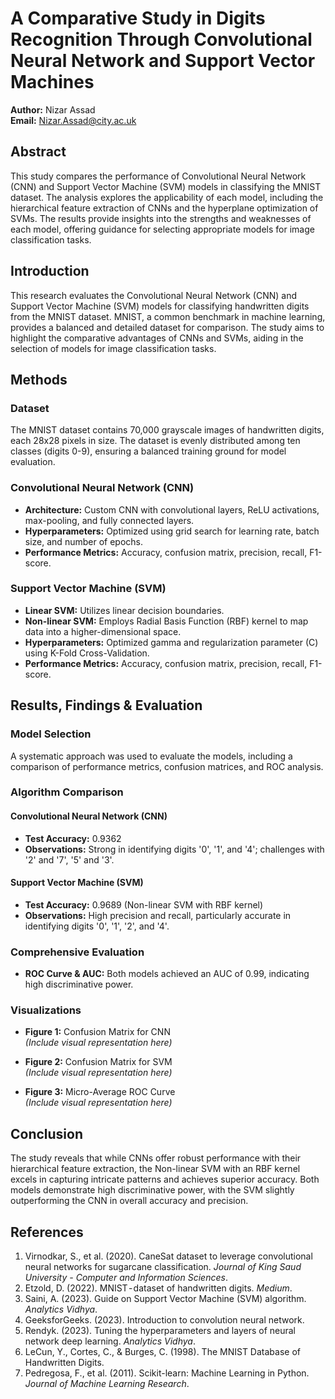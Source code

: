 # A Comparative Study in Digits Recognition Through Convolutional Neural Network and Support Vector Machines

**Author:** Nizar Assad  
**Email:** Nizar.Assad@city.ac.uk

## Abstract

This study compares the performance of Convolutional Neural Network (CNN) and Support Vector Machine (SVM) models in classifying the MNIST dataset. The analysis explores the applicability of each model, including the hierarchical feature extraction of CNNs and the hyperplane optimization of SVMs. The results provide insights into the strengths and weaknesses of each model, offering guidance for selecting appropriate models for image classification tasks.

## Introduction

This research evaluates the Convolutional Neural Network (CNN) and Support Vector Machine (SVM) models for classifying handwritten digits from the MNIST dataset. MNIST, a common benchmark in machine learning, provides a balanced and detailed dataset for comparison. The study aims to highlight the comparative advantages of CNNs and SVMs, aiding in the selection of models for image classification tasks.

## Methods

### Dataset

The MNIST dataset contains 70,000 grayscale images of handwritten digits, each 28x28 pixels in size. The dataset is evenly distributed among ten classes (digits 0-9), ensuring a balanced training ground for model evaluation.

### Convolutional Neural Network (CNN)

- **Architecture:** Custom CNN with convolutional layers, ReLU activations, max-pooling, and fully connected layers.
- **Hyperparameters:** Optimized using grid search for learning rate, batch size, and number of epochs.
- **Performance Metrics:** Accuracy, confusion matrix, precision, recall, F1-score.

### Support Vector Machine (SVM)

- **Linear SVM:** Utilizes linear decision boundaries.
- **Non-linear SVM:** Employs Radial Basis Function (RBF) kernel to map data into a higher-dimensional space.
- **Hyperparameters:** Optimized gamma and regularization parameter (C) using K-Fold Cross-Validation.
- **Performance Metrics:** Accuracy, confusion matrix, precision, recall, F1-score.

## Results, Findings & Evaluation

### Model Selection

A systematic approach was used to evaluate the models, including a comparison of performance metrics, confusion matrices, and ROC analysis.

### Algorithm Comparison

#### Convolutional Neural Network (CNN)

- **Test Accuracy:** 0.9362
- **Observations:** Strong in identifying digits '0', '1', and '4'; challenges with '2' and '7', '5' and '3'.

#### Support Vector Machine (SVM)

- **Test Accuracy:** 0.9689 (Non-linear SVM with RBF kernel)
- **Observations:** High precision and recall, particularly accurate in identifying digits '0', '1', '2', and '4'.

### Comprehensive Evaluation

- **ROC Curve & AUC:** Both models achieved an AUC of 0.99, indicating high discriminative power.

### Visualizations

- **Figure 1:** Confusion Matrix for CNN  
_(Include visual representation here)_

- **Figure 2:** Confusion Matrix for SVM  
_(Include visual representation here)_

- **Figure 3:** Micro-Average ROC Curve  
_(Include visual representation here)_

## Conclusion

The study reveals that while CNNs offer robust performance with their hierarchical feature extraction, the Non-linear SVM with an RBF kernel excels in capturing intricate patterns and achieves superior accuracy. Both models demonstrate high discriminative power, with the SVM slightly outperforming the CNN in overall accuracy and precision.

## References

1. Virnodkar, S., et al. (2020). CaneSat dataset to leverage convolutional neural networks for sugarcane classification. *Journal of King Saud University - Computer and Information Sciences*.
2. Etzold, D. (2022). MNIST - dataset of handwritten digits. *Medium*.
3. Saini, A. (2023). Guide on Support Vector Machine (SVM) algorithm. *Analytics Vidhya*.
4. GeeksforGeeks. (2023). Introduction to convolution neural network.
5. Rendyk. (2023). Tuning the hyperparameters and layers of neural network deep learning. *Analytics Vidhya*.
6. LeCun, Y., Cortes, C., & Burges, C. (1998). The MNIST Database of Handwritten Digits.
7. Pedregosa, F., et al. (2011). Scikit-learn: Machine Learning in Python. *Journal of Machine Learning Research*.
